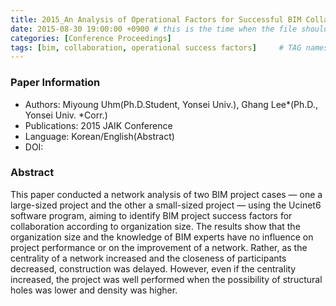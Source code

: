```yaml
---
title: 2015_An Analysis of Operational Factors for Successful BIM Collaboration according to Organization Size
date: 2015-08-30 19:00:00 +0900 # this is the time when the file should be shown to public
categories: [Conference Proceedings]
tags: [bim, collaboration, operational success factors]     # TAG names should always be lowercase
---
```


### Paper Information
- Authors: Miyoung Uhm(Ph.D.Student, Yonsei Univ.), Ghang Lee*(Ph.D., Yonsei Univ. *Corr.)
- Publications:
2015 JAIK Conference
- Language: 
Korean/English(Abstract)
- DOI:

### Abstract
This paper conducted a network analysis of two BIM project cases — one a large-sized project and the other a small-sized project — using the Ucinet6 software program, aiming to identify BIM project success factors for collaboration according to organization size. The results show that the organization size and the knowledge of BIM experts have no influence on project performance or on the improvement of a network. Rather, as the centrality of a network increased and the closeness of participants decreased, construction was delayed. However, even if the centrality increased, the project was well performed when the possibility of structural holes was lower and density was higher.